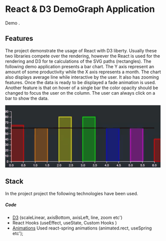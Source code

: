 # React & D3 DemoGraph Application

Demo []().

## Features

The project demonstrate the usage of React with D3 liberty. Usually these two libraries compete over the rendering, however the React is used for the rendering and D3 for te calculations of the SVG paths (rectangles).
The following demo application presents a bar chart. The Y axis represent an amount of some productivity while the X axis represents a month. The chart also displays average line while interactive by the user. It also has zooming features. Once the data is ready to be displayed a fade animation is used. Another feature is that on hover of a single bar the color opacity should be changed to focus the user on the column. The user can always click on a bar to show the data.

![alt text](./docs/images/captured.gif "Sample 1")

## Stack

In the project project the following technologies have been used.

##### Code

- [D3](https://d3js.org/) (scaleLinear, axisBottom, axisLeft, line, zoom etc')
- React Hooks (useEffect, useState, Custom Hooks )
- [Animations](https://www.react-spring.io/) Used react-spring animations (animated.rect, useSpring etc');
